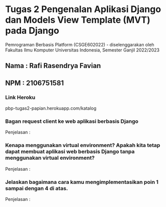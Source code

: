 # Tugas 2 Pengenalan Aplikasi Django dan Models View Template (MVT) pada Django

Pemrograman Berbasis Platform (CSGE602022) - diselenggarakan oleh Fakultas Ilmu Komputer Universitas Indonesia, Semester Ganjil 2022/2023 

## Nama : Rafi Rasendrya Favian
## NPM  : 2106751581

### Link Heroku
pbp-tugas2-papian.herokuapp.com/katalog

### Bagan request client ke web aplikasi berbasis Django


Penjelasan : 

### Kenapa menggunakan virtual environment? Apakah kita tetap dapat membuat aplikasi web berbasis Django tanpa menggunakan virtual environment?

Penjelasan : 

### Jelaskan bagaimana cara kamu mengimplementasikan poin 1 sampai dengan 4 di atas.

Penjelasan : 
